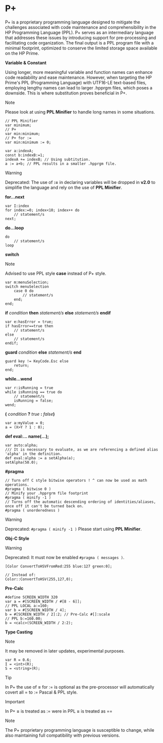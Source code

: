 # P+
P+ is a proprietary programming language designed to mitigate the challenges associated with code maintenance and comprehensibility in the HP Programming Language (PPL). P+ serves as an intermediary language that addresses these issues by introducing support for pre-processing and facilitating code organization. The final output is a PPL program file with a minimal footprint, optimized to conserve the limited storage space available on the HP Prime.

**Variable & Constant**

Using longer, more meaningful variable and function names can enhance code readability and ease maintenance. However, when targeting the HP Prime's PPL (Programming Language) with UTF16-LE text-based files, employing lengthy names can lead to larger .hpprgm files, which poses a downside. This is where substitution proves beneficial in P+.

> [!NOTE]
Please look at using **PPL Minifier** to handle long names in some situations.
```
// PPL Minifier
var minimum;
// P+
var min:minimum;
// P+ for :=
var min:minimum := 0;
```

```
var a:indexA;
const b:indexB:=1;
indexA += indexB; // Using subtitution.
a := a+b; // PPL results in a smaller .hpprgm file.
```
> [!WARNING]
Deprecated: The use of **:=** in declaring variables will be dropped in **v2.0** to simplifie the language and rely on the use of **PPL Minifier**.


**for...next**
```
var I:index
for index:=0; index<10; index++ do
    // statement/s
next;
```
**do...loop**
```
do
    // statement/s
loop
```
**switch**
> [!NOTE]
Advised to use PPL style **case** instead of P+ style.
```
var m:menuSelection;
switch menuSelection
    case 0 do
        // statement/s
    end;
end;
```
**if** _condition_ **then** _statement/s_ **else** _statement/s_ **endif**

```
var e:hasError = true;
if hasError==true then
    // statement/s
else
    // statement/s
endif;
```
**guard** _condition_ **else** _statement/s_ **end**
```
guard key != KeyCode.Esc else
    return;
end;
```
**while...wend**
```
var r:isRunning = true
while isRunning == true do
    // statement/s
    isRunning = false;
wend;
```
**(** _condition_ **?** _true_ **:** _false_**)**
```
var a:myValue = 0;
a = (X>Y ? 1 : 0);
```
**def eval:... name(...);**
```
var auto:alpha;
/// It is necessary to evaluate, as we are referencing a defined alias 'alpha' in the definition.
def eval:alpha := a setAlpha(a);
setAlpha(50.0);
```
**#pragma**
```
// Turn off C style bitwise operators ! ^ can now be used as math operations.
#pragma ( bitwise 0 )
// Minify your .hpprgrm file footprint
#pragma ( minify -1 )
// Turns off the automatic descending ordering of identities/aliases, once off it can't be turned back on.
#pragma ( unorderedness )
```
> [!WARNING]
Deprecated: `#pragma ( minify -1 )` Please start using **PPL Minifier**.


**Obj-C Style**

> [!WARNING]
Deprecated: It must now be enabled `#pragma ( messages )`.
```
[Color ConvertToHSVFromRed:255 blue:127 green:0];

// Instead of:
Color::ConvertToHSV(255,127,0);
```
**Pre-Calc**
```
#define SCREEN_WIDTH 320
var a = #[SCREEN_WIDTH / #[8 - 6]];
// PPL LOCAL a:=160;
var b = #[SCREEN_WIDTH / 4];
b = #[SCREEN_WIDTH / 2]:2; // Pre-Calc #[]:scale
// PPL b:=160.00;
b = <calc>(SCREEN_WIDTH / 2:2);
```
**Type Casting**

> [!NOTE]
It may be removed in later updates, experimental purposes.
```
var R = 0.6;
I = <int>(R);
S = <string>(R);
```

> [!TIP]
In P+ the use of **=** for := is optional as the pre-processor will automatically covert all = to := Pascal & PPL style.

> [!IMPORTANT]
In P+ **=** is treated as := were in PPL **=** is treated as ==

>[!NOTE]
The P+ proprietary programming language is susceptible to change, while also maintaining full compatibility with previous versions.
